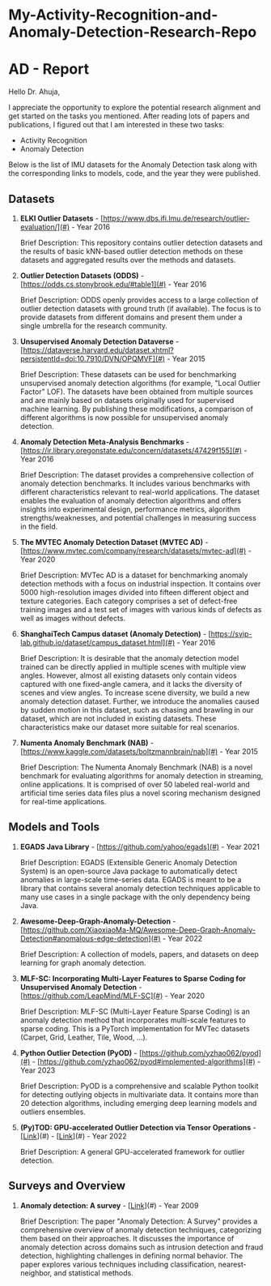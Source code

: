 # My-Activity-Recognition-and-Anomaly-Detection-Research-Repo

# AD - Report

Hello Dr. Ahuja,

I appreciate the opportunity to explore the potential research alignment and get started on the tasks you mentioned. After reading lots of papers and publications, I figured out that I am interested in these two tasks:

- Activity Recognition
- Anomaly Detection

Below is the list of IMU datasets for the Anomaly Detection task along with the corresponding links to models, code, and the year they were published.

## Datasets

1. **ELKI Outlier Datasets** - [https://www.dbs.ifi.lmu.de/research/outlier-evaluation/](#) - Year 2016

   Brief Description: This repository contains outlier detection datasets and the results of basic kNN-based outlier detection methods on these datasets and aggregated results over the methods and datasets.

2. **Outlier Detection Datasets (ODDS)** - [https://odds.cs.stonybrook.edu/#table1](#) - Year 2016

   Brief Description: ODDS openly provides access to a large collection of outlier detection datasets with ground truth (if available). The focus is to provide datasets from different domains and present them under a single umbrella for the research community.

3. **Unsupervised Anomaly Detection Dataverse** - [https://dataverse.harvard.edu/dataset.xhtml?persistentId=doi:10.7910/DVN/OPQMVF](#) - Year 2015

   Brief Description: These datasets can be used for benchmarking unsupervised anomaly detection algorithms (for example, "Local Outlier Factor" LOF). The datasets have been obtained from multiple sources and are mainly based on datasets originally used for supervised machine learning. By publishing these modifications, a comparison of different algorithms is now possible for unsupervised anomaly detection.

4. **Anomaly Detection Meta-Analysis Benchmarks** - [https://ir.library.oregonstate.edu/concern/datasets/47429f155](#) - Year 2016

   Brief Description: The dataset provides a comprehensive collection of anomaly detection benchmarks. It includes various benchmarks with different characteristics relevant to real-world applications. The dataset enables the evaluation of anomaly detection algorithms and offers insights into experimental design, performance metrics, algorithm strengths/weaknesses, and potential challenges in measuring success in the field.

5. **The MVTEC Anomaly Detection Dataset (MVTEC AD)** - [https://www.mvtec.com/company/research/datasets/mvtec-ad](#) - Year 2020

   Brief Description: MVTec AD is a dataset for benchmarking anomaly detection methods with a focus on industrial inspection. It contains over 5000 high-resolution images divided into fifteen different object and texture categories. Each category comprises a set of defect-free training images and a test set of images with various kinds of defects as well as images without defects.

6. **ShanghaiTech Campus dataset (Anomaly Detection)** - [https://svip-lab.github.io/dataset/campus_dataset.html](#) - Year 2016

   Brief Description: It is desirable that the anomaly detection model trained can be directly applied in multiple scenes with multiple view angles. However, almost all existing datasets only contain videos captured with one fixed-angle camera, and it lacks the diversity of scenes and view angles. To increase scene diversity, we build a new anomaly detection dataset. Further, we introduce the anomalies caused by sudden motion in this dataset, such as chasing and brawling in our dataset, which are not included in existing datasets. These characteristics make our dataset more suitable for real scenarios.

7. **Numenta Anomaly Benchmark (NAB)** - [https://www.kaggle.com/datasets/boltzmannbrain/nab](#) - Year 2015

   Brief Description: The Numenta Anomaly Benchmark (NAB) is a novel benchmark for evaluating algorithms for anomaly detection in streaming, online applications. It is comprised of over 50 labeled real-world and artificial time series data files plus a novel scoring mechanism designed for real-time applications.

## Models and Tools

1. **EGADS Java Library** - [https://github.com/yahoo/egads](#) - Year 2021

   Brief Description: EGADS (Extensible Generic Anomaly Detection System) is an open-source Java package to automatically detect anomalies in large-scale time-series data. EGADS is meant to be a library that contains several anomaly detection techniques applicable to many use cases in a single package with the only dependency being Java.

2. **Awesome-Deep-Graph-Anomaly-Detection** - [https://github.com/XiaoxiaoMa-MQ/Awesome-Deep-Graph-Anomaly-Detection#anomalous-edge-detection](#) - Year 2022

   Brief Description: A collection of models, papers, and datasets on deep learning for graph anomaly detection.

3. **MLF-SC: Incorporating Multi-Layer Features to Sparse Coding for Unsupervised Anomaly Detection** - [https://github.com/LeapMind/MLF-SC](#) - Year 2020

   Brief Description: MLF-SC (Multi-Layer Feature Sparse Coding) is an anomaly detection method that incorporates multi-scale features to sparse coding. This is a PyTorch implementation for MVTec datasets (Carpet, Grid, Leather, Tile, Wood, ...).

4. **Python Outlier Detection (PyOD)** - [https://github.com/yzhao062/pyod](#) - [https://github.com/yzhao062/pyod#implemented-algorithms](#) - Year 2023

   Brief Description: PyOD is a comprehensive and scalable Python toolkit for detecting outlying objects in multivariate data. It contains more than 20 detection algorithms, including emerging deep learning models and outliers ensembles.

5. **(Py)TOD: GPU-accelerated Outlier Detection via Tensor Operations** - [[Link](https://github.com/yzhao062/pytod)](#) - [[Link](https://github.com/yzhao062/pytod#implemented-algorithms)](#) - Year 2022

   Brief Description: A general GPU-accelerated framework for outlier detection.

## Surveys and Overview

1. **Anomaly detection: A survey** - [[Link](https://conservancy.umn.edu/bitstream/handle/11299/215731/07-017.pdf?sequence=1)](#) - Year 2009

   Brief Description: The paper "Anomaly Detection: A Survey" provides a comprehensive overview of anomaly detection techniques, categorizing them based on their approaches. It discusses the importance of anomaly detection across domains such as intrusion detection and fraud detection, highlighting challenges in defining normal behavior. The paper explores various techniques including classification, nearest-neighbor, and statistical methods.
